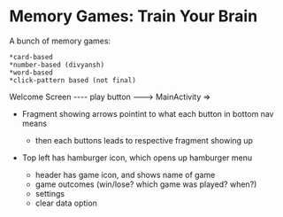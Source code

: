 # Memory Games: Train Your Brain

A bunch of memory games:

	*card-based
	*number-based (divyansh)
	*word-based
	*click-pattern based (not final)

Welcome Screen
---- play button --->
MainActivity =>
	
* Fragment showing arrows pointint to what each button in bottom nav means
	* then each buttons leads to respective fragment showing up
	
* Top left has hamburger icon, which opens up hamburger menu
	* header has game icon, and shows name of game
	* game outcomes (win/lose? which game was played? when?) 
	* settings
	* clear data option
	
